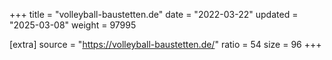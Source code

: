 +++
title = "volleyball-baustetten.de"
date = "2022-03-22"
updated = "2025-03-08"
weight = 97995

[extra]
source = "https://volleyball-baustetten.de/"
ratio = 54
size = 96
+++
